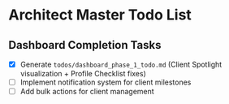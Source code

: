 # Architect Master Todo List

## Dashboard Completion Tasks

- [x] Generate `todos/dashboard_phase_1_todo.md` (Client Spotlight visualization + Profile Checklist fixes)
- [ ] Implement notification system for client milestones
- [ ] Add bulk actions for client management